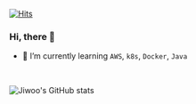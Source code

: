 
[![Hits](https://hits.seeyoufarm.com/api/count/incr/badge.svg?url=https%3A%2F%2Fgithub.com%2Fkakjzi&count_bg=%23F8B703&title_bg=%23968A0F&icon=&icon_color=%23E7E7E7&title=hits&edge_flat=false)](https://hits.seeyoufarm.com)
<!-- [![Instagram Badge](https://img.shields.io/badge/Instagram-9c38d1?style=flat&logo=Instagram&logoColor=white)](https://www.instagram.com/xuzzang_) -->

 
 

### Hi, there 🙌

- 🌱 I’m currently learning `AWS`, `k8s`, `Docker`, `Java`

<br>

![Jiwoo's GitHub stats](https://github-readme-stats.vercel.app/api?username=kakjzi&show_icons=true)


<!--[![Solved.ac Profile](http://mazassumnida.wtf/api/v2/generate_badge?boj=wldn1728)](https://solved.ac/wldn1728/)-->

